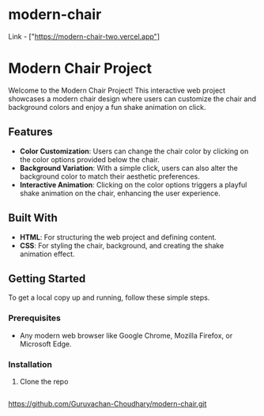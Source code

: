 # modern-chair

Link - ["https://modern-chair-two.vercel.app"]

# Modern Chair Project

Welcome to the Modern Chair Project! This interactive web project showcases a modern chair design where users can customize the chair and background colors and enjoy a fun shake animation on click.

## Features

- **Color Customization**: Users can change the chair color by clicking on the color options provided below the chair.
- **Background Variation**: With a simple click, users can also alter the background color to match their aesthetic preferences.
- **Interactive Animation**: Clicking on the color options triggers a playful shake animation on the chair, enhancing the user experience.

## Built With

- **HTML**: For structuring the web project and defining content.
- **CSS**: For styling the chair, background, and creating the shake animation effect.

## Getting Started

To get a local copy up and running, follow these simple steps.

### Prerequisites

- Any modern web browser like Google Chrome, Mozilla Firefox, or Microsoft Edge.

### Installation

1. Clone the repo
   ```sh
https://github.com/Guruvachan-Choudhary/modern-chair.git

 

